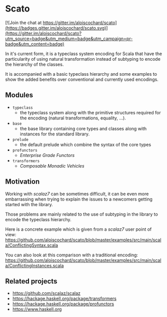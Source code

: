 Scato
=====

[![Join the chat at https://gitter.im/aloiscochard/scato](https://badges.gitter.im/aloiscochard/scato.svg)](https://gitter.im/aloiscochard/scato?utm_source=badge&utm_medium=badge&utm_campaign=pr-badge&utm_content=badge)

In it's current form, it is a typeclass system encoding for Scala that have the particularity of using natural transformation instead of subtyping to encode the hierarchy of the classes.

It is accompanied with a basic typeclass hierarchy and some examples to show the added benefits over conventional and currently used encodings. 

## Modules

- `typeclass`
	- the typeclass system along with the primitive structures required for the encoding (natural transformations, equality, ...).
- `base`
	- the base library containing core types and classes along with instances for the standard library.
- `prelude`
	- the default prelude which combine the syntax of the core types
- `profunctors`
	- *Enterprise Grade Functors*
- `transformers` 
	- *Composable Monadic Vehicles* 

## Motivation

Working with *scalaz7* can be sometimes difficult, it can be even more embarrassing when trying to explain the issues to a newcomers getting started with the library.

Those problems are mainly related to the use of subtyping in the library to encode the typeclass hierarchy.

Here is a concrete example which is given from a *scalaz7* user point of view:
https://github.com/aloiscochard/scato/blob/master/examples/src/main/scala/ConflictingSyntax.scala

You can also look at this comparison with a traditional encoding:
https://github.com/aloiscochard/scato/blob/master/examples/src/main/scala/ConflictingInstances.scala 

## Related projects
* https://github.com/scalaz/scalaz
* https://hackage.haskell.org/package/transformers
* https://hackage.haskell.org/package/profunctors
* https://www.haskell.org
